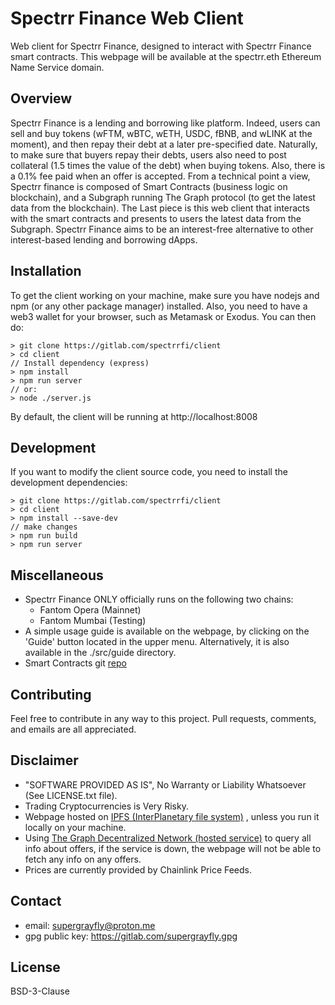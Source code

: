 # Spectrr Finance Web Client

Web client for Spectrr Finance, designed to interact with Spectrr Finance smart contracts. 
This webpage will be available at the spectrr.eth Ethereum Name Service domain.

## Overview

Spectrr Finance is a lending and borrowing like platform. Indeed, users can sell and buy tokens (wFTM, wBTC, wETH, USDC, fBNB, and wLINK at the moment), and then repay their debt at a later pre-specified date. Naturally, to make sure that buyers repay their debts, users also need to post collateral (1.5 times the value of the debt) when buying tokens. Also, there is a 0.1% fee paid when an offer is accepted.
From a technical point a view, Spectrr finance is composed of Smart Contracts (business logic on blockchain), and a Subgraph running The Graph protocol (to get the latest data from the blockchain). The Last piece is this web client that interacts with the smart contracts and presents to users the latest data from the Subgraph.
Spectrr Finance aims to be an interest-free alternative to other interest-based lending and borrowing dApps.

## Installation

To get the client working on your machine, make sure
you have nodejs and npm (or any other package manager) installed. 
Also, you need to have a web3 wallet for your browser,
such as Metamask or Exodus. 
You can then do:

```
> git clone https://gitlab.com/spectrrfi/client
> cd client
// Install dependency (express)
> npm install
> npm run server
// or:
> node ./server.js
```
By default, the client will be running at http://localhost:8008

## Development

If you want to modify the client source code,
you need to install the development dependencies:

```
> git clone https://gitlab.com/spectrrfi/client
> cd client
> npm install --save-dev
// make changes
> npm run build 
> npm run server
```

## Miscellaneous

- Spectrr Finance ONLY officially runs on the following two chains:
  - Fantom Opera (Mainnet)
  - Fantom Mumbai (Testing)
- A simple usage guide is available on the webpage, 
by clicking on the 'Guide' button located in the upper menu.
Alternatively, it is also available in the ./src/guide directory.
- Smart Contracts git [repo](https://gitlab.com/spectrrfi/contracts)

## Contributing

Feel free to contribute in any way to this project.
Pull requests, comments, and emails are all appreciated.

## Disclaimer

- "SOFTWARE PROVIDED AS IS", No Warranty or Liability Whatsoever (See LICENSE.txt file).
- Trading Cryptocurrencies is Very Risky.
- Webpage hosted on
  <a href="https://docs.ipfs.tech/concepts/what-is-ipfs/"
  target="_blank">IPFS (InterPlanetary file system)</a>
  , unless you run it locally on your machine.
- Using
  <a href="https://thegraph.com/docs/en/deploying/hosted-service/"
  target="_blank">The Graph Decentralized Network (hosted service)</a>
  to query all info about offers, if the service is down,
  the webpage will not be able to fetch any info on any offers.
- Prices are currently provided by Chainlink Price Feeds.

## Contact

- email: supergrayfly@proton.me
- gpg public key: https://gitlab.com/supergrayfly.gpg

## License

BSD-3-Clause
